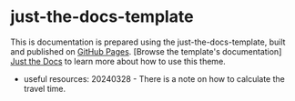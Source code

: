 # just-the-docs-template

This is documentation is prepared using the just-the-docs-template, built and published on [GitHub Pages]. [Browse the template's documentation] [Just the Docs] to learn more about how to use this theme.

- useful resources: 20240328 - There is a note on how to calculate the travel time. 



[Just the Docs]: https://just-the-docs.github.io/just-the-docs/
[GitHub Pages]: https://docs.github.com/en/pages